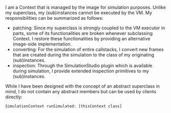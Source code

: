 I am a Context that is managed by the image for simulation purposes. Unlike my superclass, my (sub)instances cannot be executed by the VM. My responsibilities can be summarized as follows:

- patching: Since my superclass is strongly coupled to the VM executor in parts, some of its functionalities are broken whenever subclassing Context. I restore these functionalities by providing an alternative image-side implementation.
- converting: For the simulation of entire callstacks, I convert new frames that are created during the simulation to the class of my originating (sub)instances.
- inspection: Through the SimulationStudio plugin which is available during simulation, I provide extended inspection primitives to my (sub)instances.

While I have been designed with the concept of an abstract superclass in mind, I do not contain any abstract members but can be used by clients directly:

	SimulationContext runSimulated: [thisContext class]